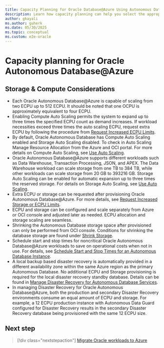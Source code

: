 ```yaml
---
title: Capacity Planning for Oracle Database@Azure Using Autonomous Database Service
description: Learn how capacity planning can help you select the appropriate infrastructure for Oracle workloads on Oracle Autonomous Database@Azure.
author: gkayali
ms.author: guherk
ms.date: 05/30/2025
ms.topic: conceptual
ms.custom: e2e-oracle
---
```


# Capacity planning for Oracle Autonomous Database@Azure

## Storage & Compute Considerations

- Each Oracle Autonomous Database@Azure is capable of scaling from two ECPU up to 512 ECPU. It should be noted that one OCPU is approximately equivalent to four ECPU. 
- Enabling Compute Auto Scaling permits the system to expand up to three times the specified ECPU count as demand increases. If workload necessities exceed three times the auto scaling ECPU, request extra ECPU by following the procedure from [Request Increased ECPU Limits](https://docs.oracle.com/en-us/iaas/Content/database-at-azure-autonomous/odadb-managing-autonomous-database-resources-azure.html#GUID-2C088312-BC30-468E-A15A-00740D2818F5). 
- By default, Oracle Autonomous Database has Compute Auto Scaling enabled and Storage Auto Scaling disabled. 
To check in Auto Scaling Manage Resource Allocation from the Azure and OCI portal. For more details on Compute Auto Scaling, see [Use Auto Scaling](https://docs.oracle.com/en/cloud/paas/autonomous-database/serverless/adbsb/autonomous-auto-scale.html#GUID-27FAB1C1-B09F-4A7A-9FB9-5CB8110F7141). 
- Oracle Autonomous Database@Azure supports different workloads such as Data Warehouse, Transaction Processing, JSON, and APEX. 
The Data Warehouse workload can scale storage from one TB to 384 TB, while other workloads can scale storage from 20 GB to 393216 GB. 
Storage Auto Scaling can be enabled for automatic expansion up to three times the reserved storage. For details on Storage Auto Scaling, see [Use Auto Scaling](https://docs.oracle.com/en/cloud/paas/autonomous-database/serverless/adbsb/autonomous-auto-scale.html#GUID-27FAB1C1-B09F-4A7A-9FB9-5CB8110F7141). 
- Extra ECPU or storage can be requested after provisioning Oracle Autonomous Database@Azure. For more details, see [Request Increased Storage or ECPU Limits](https://docs.oracle.com/en-us/iaas/Content/database-at-azure-autonomous/odadb-managing-autonomous-database-resources-azure.html#GUID-2C088312-BC30-468E-A15A-00740D2818F5).
- ECPU and storage can be configured and scale separately from Azure or OCI console and adjusted later as needed. ECPU allocation and storage scaling are seamless.  
- Shrinking the Autonomous Database storage space after provisioned can only be performed from OCI console. Conditions for shrinking the database storage are found under [Shrink Storage](https://docs.oracle.com/en/cloud/paas/autonomous-database/serverless/adbsb/autonomous-auto-scale.html#GUID-3EE6FBB5-58D5-477E-8EDE-0BDEAC99FA85). 
- Schedule start and stop times for noncritical Oracle Autonomous Database@Azure workloads to save on operational costs when not in use. For details, see [Schedule Start and Stop Times for an Autonomous Database Instance](https://docs.oracle.com/en/cloud/paas/autonomous-database/serverless/adbsb/autonomous-auto-stop-start.html).
-  A local backup based disaster recovery is automatically provided in a different availability zone within the same Azure region as the primary Autonomous Database. No additional ECPU and Storage provisioning is required for the local disaster recovery standby database. Details can be found in [Manage Disaster Recovery for Autonomous Database Services](https://docs.oracle.com/en-us/iaas/Content/database-at-azure-autonomous/odadb-managing-autonomous-database-resources-azure.html#GUID-55B688D8-17DE-4CD9-9810-7A480532D6AE). 
- In managing Disaster Recovery for Oracle Autonomous Database@Azure, both the production and secondary Disaster Recovery environments consume an equal amount of ECPU and storage. For example, a 12 ECPU production instance with Autonomous Data Guard configured for Disaster Recovery results in the secondary Disaster Recovery database being provisioned with the same 12 ECPU size. 

## Next step

> [!div class="nextstepaction"]
> [Migrate Oracle workloads to Azure](./oracle-migration-planning.md)
